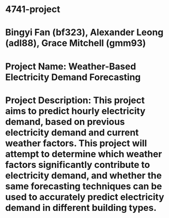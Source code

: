 # 4741-project

# Bingyi Fan (bf323), Alexander Leong (adl88), Grace Mitchell (gmm93)
# Project Name: Weather-Based Electricity Demand Forecasting
# Project Description: This project aims to predict hourly electricity demand, based on previous electricity demand and current weather factors. This project will attempt to determine which weather factors significantly contribute to electricity demand, and whether the same forecasting techniques can be used to accurately predict electricity demand in different building types. 
